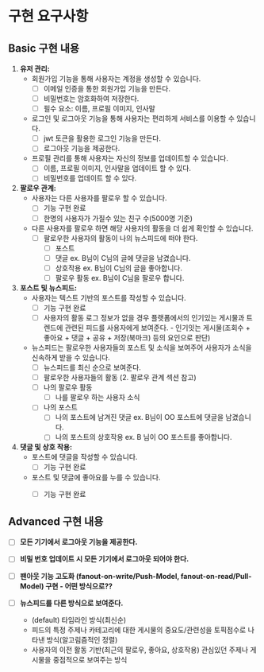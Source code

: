 # 구현 요구사항 

## Basic 구현 내용

1. **유저 관리:**
    - 회원가입 기능을 통해 사용자는 계정을 생성할 수 있습니다.
        - [ ]  이메일 인증을 통한 회원가입 기능을 만든다.
        - [ ]  비밀번호는 암호화하여 저장한다.
        - [ ]  필수 요소: 이름, 프로필 이미지, 인사말
    - 로그인 및 로그아웃 기능을 통해 사용자는 편리하게 서비스를 이용할 수 있습니다.
        - [ ]  jwt 토큰을 활용한 로그인 기능을 만든다.
        - [ ]  로그아웃 기능을 제공한다.
    - 프로필 관리를 통해 사용자는 자신의 정보를 업데이트할 수 있습니다.
        - [ ]  이름, 프로필 이미지, 인사말을 업데이트 할 수 있다.
        - [ ]  비밀번호를 업데이트 할 수 있다.
2. **팔로우 관계:**
    - 사용자는 다른 사용자를 팔로우 할 수 있습니다.
        - [ ]  기능 구현 완료
        - [ ] 한명의 사용자가 가질수 있는 친구 수(5000명 기준)
    - 다른 사용자를 팔로우 하면 해당 사용자의 활동을 더 쉽게 확인할 수 있습니다.
        - [ ]  팔로우한 사용자의 활동이 나의 뉴스피드에 떠야 한다.
            - [ ]  포스트
            - [ ]  댓글 ex. B님이 C님의 글에 댓글을 남겼습니다.
            - [ ]  상호작용 ex. B님이 C님의 글을 좋아합니다.
            - [ ]  팔로우 활동 ex. B님이 C님을 팔로우 합니다.
3. **포스트 및 뉴스피드:**
    - 사용자는 텍스트 기반의 포스트를 작성할 수 있습니다.
        - [ ]  기능 구현 완료
        - [ ]  사용자의 활동 로그 정보가 없을 경우 플랫폼에서의 인기있는 게시물과 트렌드에 관련된 피드를 사용자에게 보여준다.
          - 인기잇는 게시물(조회수 + 좋아요 + 댓글 + 공유 + 저장(북마크) 등의 요인으로 판단)
    - 뉴스피드는 팔로우한 사용자들의 포스트 및 소식을 보여주어 사용자가 소식을 신속하게 받을 수 있습니다.
        - [ ]  뉴스피드를 최신 순으로 보여준다.
        - [ ]  팔로우한 사용자들의 활동 (2. 팔로우 관계 섹션 참고)
        - [ ]  나의 팔로우 활동
            - [ ]  나를 팔로우 하는 사용자 소식
        - [ ]  나의 포스트
            - [ ]  나의 포스트에 남겨진 댓글 ex. B님이 OO 포스트에 댓글을 남겼습니다.
            - [ ]  나의 포스트의 상호작용 ex. B 님이 OO 포스트를 좋아합니다.
4. **댓글 및 상호 작용:**
    - 포스트에 댓글을 작성할 수 있습니다.
        - [ ]  기능 구현 완료
    - 포스트 및 댓글에 좋아요를 누를 수 있습니다.
        - [ ]  기능 구현 완료



## **Advanced** 구현 내용

- [ ]  **모든 기기에서 로그아웃 기능을 제공한다.**
- [ ]  **비밀 번호 업데이트 시 모든 기기에서 로그아웃 되어야 한다.**
- [ ]  **팬아웃 기능 고도화 (fanout-on-write/Push-Model, fanout-on-read/Pull-Model) 구현 - 어떤 방식으로??**
- [ ]  **뉴스피드를 다른 방식으로 보여준다.**

   - (default) 타임라인 방식(최신순)
   - 피드의 특정 주제나 카테고리에 대한 게시물의 중요도/관련성을 토픽점수로 나타낸 방식(알고림즘적인 정렬)
   - 사용자의 이전 활동 기반(최근의 팔로우, 좋아요, 상호작용) 관심있던 주제나 게시물을 중점적으로 보여주는 방식
